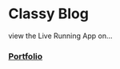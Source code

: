 # Classy Blog
view the Live Running App on...
### [Portfolio](https://devdude.web.app/ "Portfolio")
